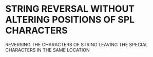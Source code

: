 # STRING REVERSAL WITHOUT ALTERING POSITIONS OF SPL CHARACTERS 
REVERSING THE CHARACTERS OF STRING LEAVING THE SPECIAL CHARACTERS IN THE SAME LOCATION
